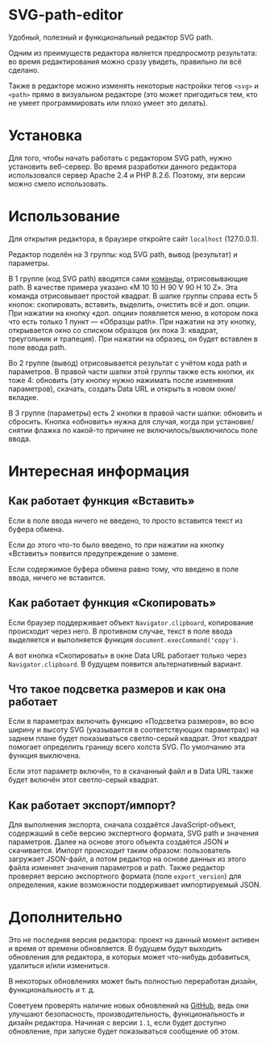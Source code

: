 # SVG-path-editor
Удобный, полезный и функциональный редактор SVG path.

Одним из преимуществ редактора является предпросмотр результата: во время редактирования можно сразу увидеть, правильно ли всё сделано.

Также в редакторе можно изменять некоторые настройки тегов `<svg>` и `<path>` прямо в визуальном редакторе (это может пригодиться тем, кто не умеет программировать или плохо умеет это делать).

# Установка
Для того, чтобы начать работать с редактором SVG path, нужно установить веб-сервер. Во время разработки данного редактора использовался сервер Apache 2.4 и PHP 8.2.6. Поэтому, эти версии можно смело использовать.

# Использование
Для открытия редактора, в браузере откройте сайт `localhost` (127.0.0.1).

Редактор поделён на 3 группы: код SVG path, вывод (результат) и параметры.

В 1 группе (код SVG path) вводятся сами [команды](https://developer.mozilla.org/ru/docs/Web/SVG/Tutorial), отрисовывающие path. В качестве примера указано «M 10 10 H 90 V 90 H 10 Z». Эта команда отрисовывает простой квадрат. В шапке группы справа есть 5 кнопок: скопировать, вставить, выделить, очистить всё и доп. опции. При нажатии на кнопку «доп. опции» появляется меню, в котором пока что есть только 1 пункт — «Образцы path». При нажатии на эту кнопку, открывается окно со списком образцов (их пока 3: квадрат, треугольник и трапеция). При нажатии на образец, он будет вставлен в поле ввода path.

Во 2 группе (вывод) отрисовывается результат с учётом кода path и параметров. В правой части шапки этой группы также есть кнопки, их тоже 4: обновить (эту кнопку нужно нажимать после изменения параметров), скачать, создать Data URL и открыть в новом окне/вкладке.

В 3 группе (параметры) есть 2 кнопки в правой части шапки: обновить и сбросить. Кнопка «обновить» нужна для случая, когда при установке/снятии флажка по какой-то причине не включилось/выключилось поле ввода.

# Интересная информация
## Как работает функция «Вставить»
Если в поле ввода ничего не введено, то просто вставится текст из буфера обмена.

Если до этого что-то было введено, то при нажатии на кнопку «Вставить» появится предупреждение о замене.

Если содержимое буфера обмена равно тому, что введено в поле ввода, ничего не вставится.

## Как работает функция «Скопировать»

Если браузер поддерживает объект `Navigator.clipboard`, копирование происходит через него. В противном случае, текст в поле ввода выделяется и выполняется функция `document.execCommand('copy')`.

А вот кнопка «Скопировать» в окне Data URL работает только через `Navigator.clipboard`. В будущем появится альтернативный вариант.

## Что такое подсветка размеров и как она работает

Если в параметрах включить функцию «Подсветка размеров», во всю ширину и высоту SVG (указывается в соответствующих параметрах) на заднем плане будет показываться светло-серый квадрат. Этот квадрат помогает определить границу всего холста SVG. По умолчанию эта функция выключена.

Если этот параметр включён, то в скачанный файл и в Data URL также будет включён этот светло-серый квадрат.

## Как работает экспорт/импорт?

Для выполнения экспорта, сначала создаётся JavaScript-объект, содержаший в себе версию экспертного формата, SVG path и значения параметров. Далее на основе этого объекта создаётся JSON и скачивается. Импорт происходит таким образом: пользователь загружает JSON-файл, а потом редактор на основе данных из этого файла изменяет значения параметров и path. Также редактор проверяет версию экспортного формата (поле `export_version`) для определения, какие возможности поддерживает импортируемый JSON.

# Дополнительно
Это не последняя версия редактора: проект на данный момент активен и время от времени обновляется. В будущем будут выходить обновления для редактора, в которых может что-нибудь добавиться, удалиться и/или измениться.

В некоторых обновлениях может быть полностью переработан дизайн, функциональность и т. д.

Советуем проверять наличие новых обновлений на [GitHub](https://github.com/App327/SVG-path-editor), ведь они улучшают безопасность, производительность, функциональность и дизайн редактора.
Начиная с версии `1.1`, если будет доступно обновление, при запуске будет показываться сообщение об этом.
